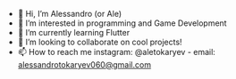 - 👋 Hi, I’m Alessandro (or Ale)
- 👀 I’m interested in programming and Game Development
- 🌱 I’m currently learning Flutter
- 💞️ I’m looking to collaborate on cool projects!
- 📫 How to reach me instagram: @aletokaryev - email: alessandrotokaryev060@gmail.com

<!---
InfernalBlade/InfernalBlade is a ✨ special ✨ repository because its `README.md` (this file) appears on your GitHub profile.
You can click the Preview link to take a look at your changes.
--->
